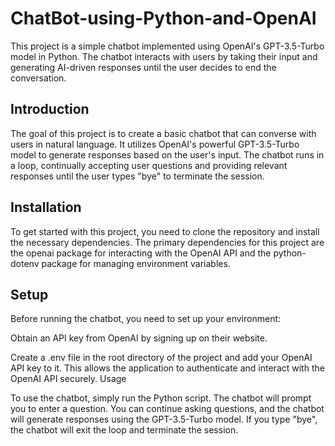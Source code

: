 # ChatBot-using-Python-and-OpenAI

This project is a simple chatbot implemented using OpenAI's GPT-3.5-Turbo model in Python. The chatbot interacts with users by taking their input and generating AI-driven responses until the user decides to end the conversation.

## Introduction       

The goal of this project is to create a basic chatbot that can converse with users in natural language. It utilizes OpenAI's powerful GPT-3.5-Turbo model to generate responses based on the user's input. The chatbot runs in a loop, continually accepting user questions and providing relevant responses until the user types "bye" to terminate the session.

## Installation        

To get started with this project, you need to clone the repository and install the necessary dependencies. The primary dependencies for this project are the openai package for interacting with the OpenAI API and the python-dotenv package for managing environment variables.

## Setup       

Before running the chatbot, you need to set up your environment:        


Obtain an API key from OpenAI by signing up on their website.         

Create a .env file in the root directory of the project and add your OpenAI API key to it. This allows the application to authenticate and interact with the OpenAI API securely.
Usage         

To use the chatbot, simply run the Python script. The chatbot will prompt you to enter a question. You can continue asking questions, and the chatbot will generate responses using the GPT-3.5-Turbo model. If you type "bye", the chatbot will exit the loop and terminate the session.
